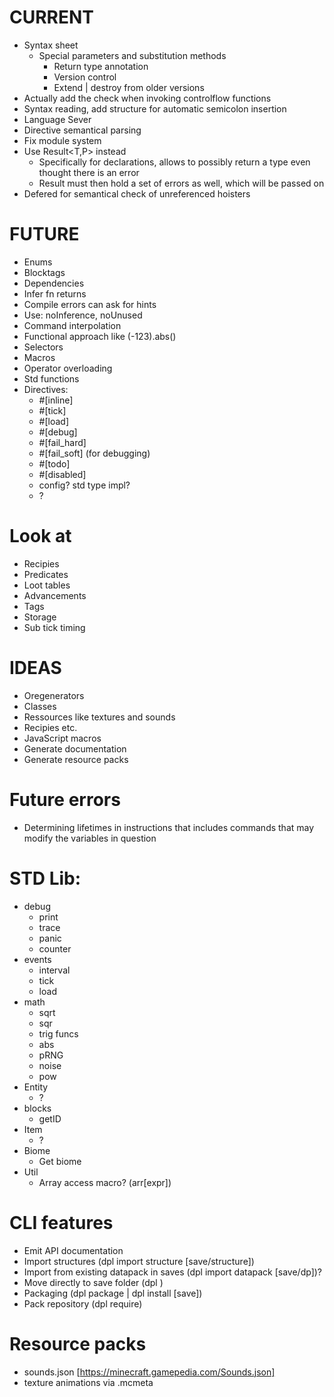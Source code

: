 # CURRENT
- Syntax sheet
  - Special parameters and substitution methods
	- Return type annotation
	- Version control
	- Extend | destroy from older versions
- Actually add the check when invoking controlflow functions
- Syntax reading, add structure for automatic semicolon insertion
- Language Sever
- Directive semantical parsing
- Fix module system
- Use Result<T,P> instead
  - Specifically for declarations, allows to possibly return a type even thought there is an error
  - Result must then hold a set of errors as well, which will be passed on
- Defered for semantical check of unreferenced hoisters

# FUTURE
- Enums
- Blocktags
- Dependencies
- Infer fn returns
- Compile errors can ask for hints
- Use: noInference, noUnused
- Command interpolation
- Functional approach like (-123).abs()
- Selectors
- Macros
- Operator overloading
- Std functions
- Directives:
	- #[inline]
	- #[tick]
	- #[load]
	- #[debug]
	- #[fail_hard]
	- #[fail_soft] (for debugging)
	- #[todo]
	- #[disabled]
	- config? std type impl?
	- ?

# Look at
- Recipies
- Predicates
- Loot tables
- Advancements
- Tags
- Storage
- Sub tick timing

# IDEAS
- Oregenerators
- Classes
- Ressources like textures and sounds
- Recipies etc.
- JavaScript macros
- Generate documentation
- Generate resource packs

# Future errors
- Determining lifetimes in instructions that includes commands that
  may modify the variables in question

# STD Lib:
- debug
	- print
	- trace
	- panic
	- counter
- events
	- interval
	- tick
	- load
- math
	- sqrt
	- sqr
	- trig funcs
	- abs
	- pRNG
	- noise
	- pow
- Entity
	- ?
- blocks
	- getID
- Item
	- ?
- Biome
	- Get biome
- Util
	- Array access macro? (arr[expr])

# CLI features
- Emit API documentation
- Import structures (dpl import structure [save/structure])
- Import from existing datapack in saves (dpl import datapack [save/dp])?
- Move directly to save folder (dpl )
- Packaging (dpl package | dpl install [save])
- Pack repository (dpl require)

# Resource packs
- sounds.json [https://minecraft.gamepedia.com/Sounds.json]
- texture animations via .mcmeta
